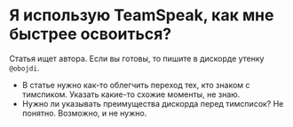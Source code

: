# Я использую TeamSpeak, как мне быстрее освоиться?

Статья ищет автора. Если вы готовы, то пишите в дискорде утенку `@obojdi`.

* В статье нужно как-то облегчить переход тех, кто знаком с тимспиком. Указать какие-то схожие моменты, не знаю.
* Нужно ли указывать преимущества дискорда перед тимсписок? Не понятно. Возможно, и не нужно.